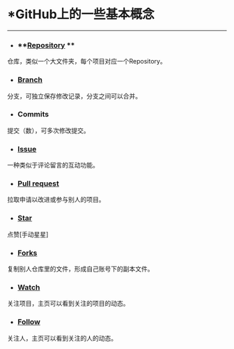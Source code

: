 # *GitHub上的一些基本概念

****

- ### **<u>Repository</u> **

仓库，类似一个大文件夹，每个项目对应一个Repository。

- ### <u>Branch</u>

分支，可独立保存修改记录，分支之间可以合并。

- ### Commits

提交（数），可多次修改提交。

- ### <u>Issue</u>

一种类似于评论留言的互动功能。

- ### <u>Pull request</u>

拉取申请以改进或参与别人的项目。

- ### <u>Star</u>

点赞[手动星星]

- ### <u>Forks</u>

复制别人仓库里的文件，形成自己账号下的副本文件。

- ### <u>Watch</u>

关注项目，主页可以看到关注的项目的动态。

- ### <u>Follow</u>

关注人，主页可以看到关注的人的动态。
